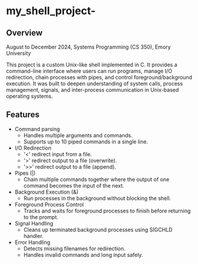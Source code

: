 # my_shell_project-

## Overview

August to December 2024, Systems Programming (CS 350), Emory University 

This project is a custom Unix-like shell implemented in C. It provides a command-line interface where users can run programs, manage I/O redirection, chain processes with pipes, and control foreground/background execution. It was built to deepen understanding of system calls, process management, signals, and inter-process communication in Unix-based operating systems.

## Features
- Command parsing
  - Handles multiple arguments and commands.
  - Supports up to 10 piped commands in a single line.
- I/O Redirection
  - '<' redirect input from a file.
  - '>' redirect output to a file (overwrite).
  - '>>' redirect output to a file (append).
- Pipes (|)
  - Chain multiple commands together where the output of one command becomes the input of the next.
- Background Execution (&)
  - Run processes in the background without blocking the shell.
- Foreground Process Control
  - Tracks and waits for foreground processes to finish before returning to the prompt.
- Signal Handling
  - Cleans up terminated background processes using SIGCHLD handler.
- Error Handling
  - Detects missing filenames for redirection.
  - Handles invalid commands and long input safely.
